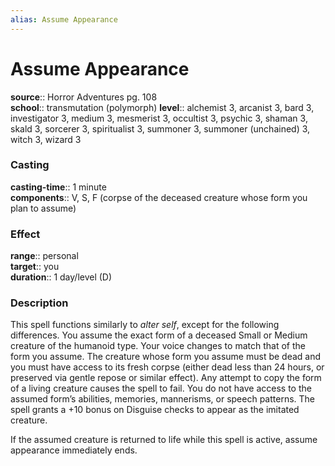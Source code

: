 ```yaml
---
alias: Assume Appearance
---
```


# Assume Appearance 

**source**:: Horror Adventures pg. 108  
**school**:: transmutation (polymorph)
**level**:: alchemist 3, arcanist 3, bard 3, investigator 3, medium 3, mesmerist 3, occultist 3, psychic 3, shaman 3, skald 3, sorcerer 3, spiritualist 3, summoner 3, summoner (unchained) 3, witch 3, wizard 3

### Casting 

**casting-time**:: 1 minute  
**components**:: V, S, F (corpse of the deceased creature whose form you plan to assume)

### Effect 

**range**:: personal  
**target**:: you  
**duration**:: 1 day/level (D)

### Description 

This spell functions similarly to *alter self*, except for the following differences. You assume the exact form of a deceased Small or Medium creature of the humanoid type. Your voice changes to match that of the form you assume. The creature whose form you assume must be dead and you must have access to its fresh corpse (either dead less than 24 hours, or preserved via gentle repose or similar effect). Any attempt to copy the form of a living creature causes the spell to fail. You do not have access to the assumed form’s abilities, memories, mannerisms, or speech patterns. The spell grants a +10 bonus on Disguise checks to appear as the imitated creature.  
  
If the assumed creature is returned to life while this spell is active, assume appearance immediately ends.

